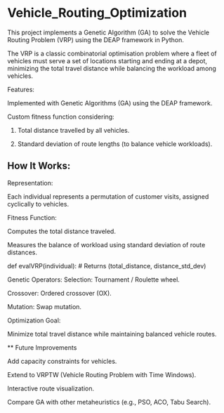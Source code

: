 # Vehicle_Routing_Optimization
This project implements a Genetic Algorithm (GA) to solve the Vehicle Routing Problem (VRP) using the DEAP framework in Python.

The VRP is a classic combinatorial optimisation problem where a fleet of vehicles must serve a set of locations starting and ending at a depot, minimizing the total travel distance while balancing the workload among vehicles.

Features:

Implemented with Genetic Algorithms (GA) using the DEAP framework.

Custom fitness function considering:

1. Total distance travelled by all vehicles.

2. Standard deviation of route lengths (to balance vehicle workloads).

## How It Works:

Representation:

Each individual represents a permutation of customer visits, assigned cyclically to vehicles.

Fitness Function:

Computes the total distance traveled.

Measures the balance of workload using standard deviation of route distances.

def evalVRP(individual):
    # Returns (total_distance, distance_std_dev)

Genetic Operators:
Selection: Tournament / Roulette wheel.

Crossover: Ordered crossover (OX).

Mutation: Swap mutation.

Optimization Goal:

Minimize total travel distance while maintaining balanced vehicle routes.

** Future Improvements

Add capacity constraints for vehicles.

Extend to VRPTW (Vehicle Routing Problem with Time Windows).

Interactive route visualization.

Compare GA with other metaheuristics (e.g., PSO, ACO, Tabu Search).
